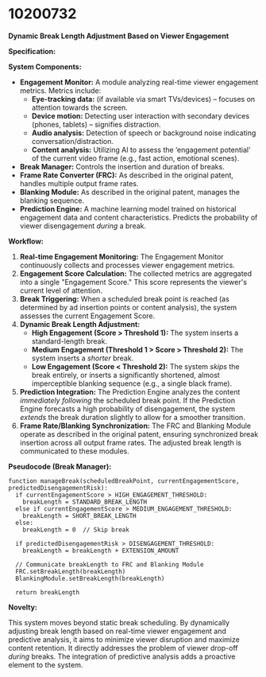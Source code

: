 # 10200732

**Dynamic Break Length Adjustment Based on Viewer Engagement**

**Specification:**

**System Components:**

*   **Engagement Monitor:** A module analyzing real-time viewer engagement metrics. Metrics include:
    *   **Eye-tracking data:** (if available via smart TVs/devices) – focuses on attention towards the screen.
    *   **Device motion:** Detecting user interaction with secondary devices (phones, tablets) – signifies distraction.
    *   **Audio analysis:** Detection of speech or background noise indicating conversation/distraction.
    *   **Content analysis:** Utilizing AI to assess the ‘engagement potential’ of the current video frame (e.g., fast action, emotional scenes).
*   **Break Manager:** Controls the insertion and duration of breaks.
*   **Frame Rate Converter (FRC):** As described in the original patent, handles multiple output frame rates.
*   **Blanking Module:** As described in the original patent, manages the blanking sequence.
*   **Prediction Engine:**  A machine learning model trained on historical engagement data and content characteristics.  Predicts the probability of viewer disengagement *during* a break.

**Workflow:**

1.  **Real-time Engagement Monitoring:** The Engagement Monitor continuously collects and processes viewer engagement metrics.
2.  **Engagement Score Calculation:** The collected metrics are aggregated into a single "Engagement Score." This score represents the viewer's current level of attention.
3.  **Break Triggering:** When a scheduled break point is reached (as determined by ad insertion points or content analysis), the system assesses the current Engagement Score.
4.  **Dynamic Break Length Adjustment:**
    *   **High Engagement (Score > Threshold 1):** The system inserts a standard-length break.
    *   **Medium Engagement (Threshold 1 > Score > Threshold 2):** The system inserts a *shorter* break.
    *   **Low Engagement (Score < Threshold 2):** The system *skips* the break entirely, or inserts a significantly shortened, almost imperceptible blanking sequence (e.g., a single black frame).
5.  **Prediction Integration:** The Prediction Engine analyzes the content *immediately following* the scheduled break point. If the Prediction Engine forecasts a high probability of disengagement, the system *extends* the break duration slightly to allow for a smoother transition.
6.  **Frame Rate/Blanking Synchronization:** The FRC and Blanking Module operate as described in the original patent, ensuring synchronized break insertion across all output frame rates.  The adjusted break length is communicated to these modules.

**Pseudocode (Break Manager):**

```
function manageBreak(scheduledBreakPoint, currentEngagementScore, predictedDisengagementRisk):
  if currentEngagementScore > HIGH_ENGAGEMENT_THRESHOLD:
    breakLength = STANDARD_BREAK_LENGTH
  else if currentEngagementScore > MEDIUM_ENGAGEMENT_THRESHOLD:
    breakLength = SHORT_BREAK_LENGTH
  else:
    breakLength = 0  // Skip break

  if predictedDisengagementRisk > DISENGAGEMENT_THRESHOLD:
    breakLength = breakLength + EXTENSION_AMOUNT

  // Communicate breakLength to FRC and Blanking Module
  FRC.setBreakLength(breakLength)
  BlankingModule.setBreakLength(breakLength)

  return breakLength
```

**Novelty:**

This system moves beyond static break scheduling. By dynamically adjusting break length based on real-time viewer engagement and predictive analysis, it aims to minimize viewer disruption and maximize content retention. It directly addresses the problem of viewer drop-off *during* breaks. The integration of predictive analysis adds a proactive element to the system.